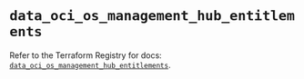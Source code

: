 # `data_oci_os_management_hub_entitlements`

Refer to the Terraform Registry for docs: [`data_oci_os_management_hub_entitlements`](https://registry.terraform.io/providers/hashicorp/oci/7.19.0/docs/data-sources/os_management_hub_entitlements).

